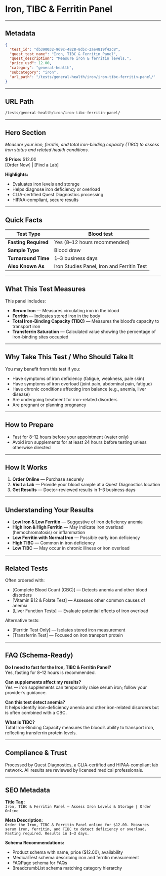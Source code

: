 # Iron, TIBC & Ferritin Panel

---

## Metadata
```json
{
  "test_id": "db390032-969c-4828-8d5c-2ae4819f42c8",
  "quest_test_name": "Iron, TIBC & Ferritin Panel",
  "quest_description": "Measure iron & ferritin levels.",
  "price_usd": 12.00,
  "category": "general-health",
  "subcategory": "iron",
  "url_path": "/tests/general-health/iron/iron-tibc-ferritin-panel/"
}
```

---

## URL Path
`/tests/general-health/iron/iron-tibc-ferritin-panel/`

---

## Hero Section
_Measure your iron, ferritin, and total iron-binding capacity (TIBC) to assess iron status and related health conditions._

💲 **Price:** $12.00  
[Order Now] | [Find a Lab]

**Highlights:**
- Evaluates iron levels and storage
- Helps diagnose iron deficiency or overload
- CLIA-certified Quest Diagnostics processing
- HIPAA-compliant, secure results

---

## Quick Facts
| **Test Type**         | Blood test |
|----------------------|------------|
| **Fasting Required** | Yes (8–12 hours recommended) |
| **Sample Type**      | Blood draw |
| **Turnaround Time**  | 1–3 business days |
| **Also Known As**    | Iron Studies Panel, Iron and Ferritin Test |

---

## What This Test Measures
This panel includes:
- **Serum Iron** — Measures circulating iron in the blood  
- **Ferritin** — Indicates stored iron in the body  
- **Total Iron-Binding Capacity (TIBC)** — Measures the blood’s capacity to transport iron  
- **Transferrin Saturation** — Calculated value showing the percentage of iron-binding sites occupied

---

## Why Take This Test / Who Should Take It
You may benefit from this test if you:
- Have symptoms of iron deficiency (fatigue, weakness, pale skin)
- Have symptoms of iron overload (joint pain, abdominal pain, fatigue)
- Have chronic conditions affecting iron balance (e.g., anemia, liver disease)
- Are undergoing treatment for iron-related disorders
- Are pregnant or planning pregnancy

---

## How to Prepare
- Fast for 8–12 hours before your appointment (water only)  
- Avoid iron supplements for at least 24 hours before testing unless otherwise directed

---

## How It Works
1. **Order Online** — Purchase securely  
2. **Visit a Lab** — Provide your blood sample at a Quest Diagnostics location  
3. **Get Results** — Doctor-reviewed results in 1–3 business days

---

## Understanding Your Results
- **Low Iron & Low Ferritin** — Suggestive of iron deficiency anemia  
- **High Iron & High Ferritin** — May indicate iron overload (hemochromatosis) or inflammation  
- **Low Ferritin with Normal Iron** — Possible early iron deficiency  
- **High TIBC** — Common in iron deficiency  
- **Low TIBC** — May occur in chronic illness or iron overload

---

## Related Tests
Often ordered with:
- [Complete Blood Count (CBC)] — Detects anemia and other blood disorders  
- [Vitamin B12 & Folate Test] — Assesses other common causes of anemia  
- [Liver Function Tests] — Evaluate potential effects of iron overload

Alternative tests:
- [Ferritin Test Only] — Isolates stored iron measurement  
- [Transferrin Test] — Focused on iron transport protein

---

## FAQ (Schema-Ready)
**Do I need to fast for the Iron, TIBC & Ferritin Panel?**  
Yes, fasting for 8–12 hours is recommended.

**Can supplements affect my results?**  
Yes — iron supplements can temporarily raise serum iron; follow your provider’s guidance.

**Can this test detect anemia?**  
It helps identify iron-deficiency anemia and other iron-related disorders but is often combined with a CBC.

**What is TIBC?**  
Total Iron-Binding Capacity measures the blood’s ability to transport iron, reflecting transferrin protein levels.

---

## Compliance & Trust
Processed by Quest Diagnostics, a CLIA-certified and HIPAA-compliant lab network. All results are reviewed by licensed medical professionals.

---

## SEO Metadata
**Title Tag:**  
`Iron, TIBC & Ferritin Panel – Assess Iron Levels & Storage | Order Online`

**Meta Description:**  
`Order the Iron, TIBC & Ferritin Panel online for $12.00. Measures serum iron, ferritin, and TIBC to detect deficiency or overload. Fasting required. Results in 1–3 days.`

**Schema Recommendations:**
- Product schema with name, price ($12.00), availability
- MedicalTest schema describing iron and ferritin measurement
- FAQPage schema for FAQs
- BreadcrumbList schema matching category hierarchy
